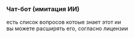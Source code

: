 ### Чат-бот (имитация ИИ)
есть список вопросов котоые знает этот ии<br>
вы можете расширять его, согласно лицензии
